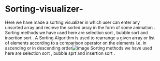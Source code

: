 # Sorting-visualizer-
Here we have made a sorting visualizer in which user can enter any unsorted array and recieve the  sorted array in the form of some animation . Sorting methods we have used here are selection sort ,  bubble sort and insertion sort .
A Sorting Algorithm is used to rearrange a given array or list of elements according to a comparison operator on the elements i.e. in ascending or in descending order![image](https://user-images.githubusercontent.com/117911356/204750988-1bc65933-8f37-4356-aa6d-99ce3b7129ff.png)
Sorting methods we have used here are selection sort , bubble sprt and insertion sort .
